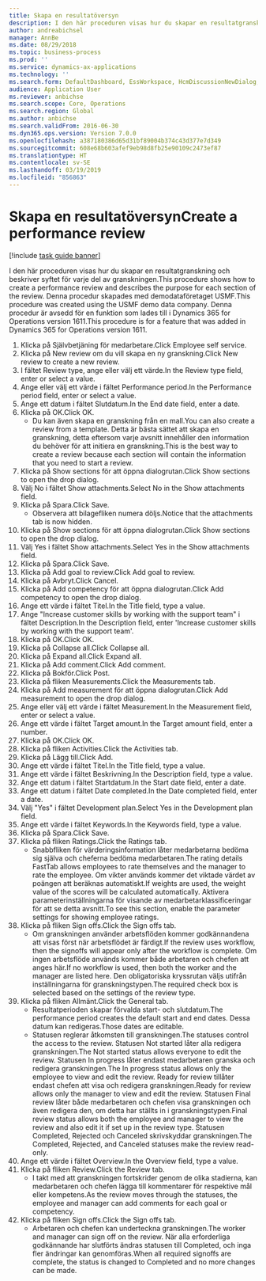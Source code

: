 ```yaml
---
title: Skapa en resultatöversyn
description: I den här proceduren visas hur du skapar en resultatgranskning och beskriver syftet för varje del av granskningen.
author: andreabichsel
manager: AnnBe
ms.date: 08/29/2018
ms.topic: business-process
ms.prod: ''
ms.service: dynamics-ax-applications
ms.technology: ''
ms.search.form: DefaultDashboard, EssWorkspace, HcmDiscussionNewDialog, HcmDiscussion, HcmDiscussionChangeSettings, HcmDiscussionAddGoalDialog, HcmTopicCreate, HcmMeasurementDetailDialog, HcmPerfJournalAdd
audience: Application User
ms.reviewer: anbichse
ms.search.scope: Core, Operations
ms.search.region: Global
ms.author: anbichse
ms.search.validFrom: 2016-06-30
ms.dyn365.ops.version: Version 7.0.0
ms.openlocfilehash: a387180386d65d31bf89004b374c43d377e7d349
ms.sourcegitcommit: 608e68b603afef9eb98d8fb25e90109c2473ef87
ms.translationtype: HT
ms.contentlocale: sv-SE
ms.lasthandoff: 03/19/2019
ms.locfileid: "856863"
---
```

# <a name="create-a-performance-review"></a><span data-ttu-id="e2e7e-103">Skapa en resultatöversyn</span><span class="sxs-lookup"><span data-stu-id="e2e7e-103">Create a performance review</span></span>

[!include [task guide banner](../../includes/task-guide-banner.md)]

<span data-ttu-id="e2e7e-104">I den här proceduren visas hur du skapar en resultatgranskning och beskriver syftet för varje del av granskningen.</span><span class="sxs-lookup"><span data-stu-id="e2e7e-104">This procedure shows how to create a performance review and describes the purpose for each section of the review.</span></span> <span data-ttu-id="e2e7e-105">Denna procedur skapades med demodataföretaget USMF.</span><span class="sxs-lookup"><span data-stu-id="e2e7e-105">This procedure was created using the USMF demo data company.</span></span> <span data-ttu-id="e2e7e-106">Denna procedur är avsedd för en funktion som lades till i Dynamics 365 for Operations version 1611.</span><span class="sxs-lookup"><span data-stu-id="e2e7e-106">This procedure is for a feature that was added in Dynamics 365 for Operations version 1611.</span></span>

1. <span data-ttu-id="e2e7e-107">Klicka på Självbetjäning för medarbetare.</span><span class="sxs-lookup"><span data-stu-id="e2e7e-107">Click Employee self service.</span></span>
2. <span data-ttu-id="e2e7e-108">Klicka på New review om du vill skapa en ny granskning.</span><span class="sxs-lookup"><span data-stu-id="e2e7e-108">Click New review to create a new review.</span></span>
3. <span data-ttu-id="e2e7e-109">I fältet Review type, ange eller välj ett värde.</span><span class="sxs-lookup"><span data-stu-id="e2e7e-109">In the Review type field, enter or select a value.</span></span>
4. <span data-ttu-id="e2e7e-110">Ange eller välj ett värde i fältet Performance period.</span><span class="sxs-lookup"><span data-stu-id="e2e7e-110">In the Performance period field, enter or select a value.</span></span>
5. <span data-ttu-id="e2e7e-111">Ange ett datum i fältet Slutdatum.</span><span class="sxs-lookup"><span data-stu-id="e2e7e-111">In the End date field, enter a date.</span></span>
6. <span data-ttu-id="e2e7e-112">Klicka på OK.</span><span class="sxs-lookup"><span data-stu-id="e2e7e-112">Click OK.</span></span>
    * <span data-ttu-id="e2e7e-113">Du kan även skapa en granskning från en mall.</span><span class="sxs-lookup"><span data-stu-id="e2e7e-113">You can also create a review from a template.</span></span> <span data-ttu-id="e2e7e-114">Detta är bästa sättet att skapa en granskning, detta eftersom varje avsnitt innehåller den information du behöver för att initiera en granskning.</span><span class="sxs-lookup"><span data-stu-id="e2e7e-114">This is the best way to create a review because each section will contain the information that you need to start a review.</span></span>  
7. <span data-ttu-id="e2e7e-115">Klicka på Show sections för att öppna dialogrutan.</span><span class="sxs-lookup"><span data-stu-id="e2e7e-115">Click Show sections to open the drop dialog.</span></span>
8. <span data-ttu-id="e2e7e-116">Välj No i fältet Show attachments.</span><span class="sxs-lookup"><span data-stu-id="e2e7e-116">Select No in the Show attachments field.</span></span>
9. <span data-ttu-id="e2e7e-117">Klicka på Spara.</span><span class="sxs-lookup"><span data-stu-id="e2e7e-117">Click Save.</span></span>
    * <span data-ttu-id="e2e7e-118">Observera att bilagefliken numera döljs.</span><span class="sxs-lookup"><span data-stu-id="e2e7e-118">Notice that the attachments tab is now hidden.</span></span>  
10. <span data-ttu-id="e2e7e-119">Klicka på Show sections för att öppna dialogrutan.</span><span class="sxs-lookup"><span data-stu-id="e2e7e-119">Click Show sections to open the drop dialog.</span></span>
11. <span data-ttu-id="e2e7e-120">Välj Yes i fältet Show attachments.</span><span class="sxs-lookup"><span data-stu-id="e2e7e-120">Select Yes in the Show attachments field.</span></span>
12. <span data-ttu-id="e2e7e-121">Klicka på Spara.</span><span class="sxs-lookup"><span data-stu-id="e2e7e-121">Click Save.</span></span>
13. <span data-ttu-id="e2e7e-122">Klicka på Add goal to review.</span><span class="sxs-lookup"><span data-stu-id="e2e7e-122">Click Add goal to review.</span></span>
14. <span data-ttu-id="e2e7e-123">Klicka på Avbryt.</span><span class="sxs-lookup"><span data-stu-id="e2e7e-123">Click Cancel.</span></span>
15. <span data-ttu-id="e2e7e-124">Klicka på Add competency för att öppna dialogrutan.</span><span class="sxs-lookup"><span data-stu-id="e2e7e-124">Click Add competency to open the drop dialog.</span></span>
16. <span data-ttu-id="e2e7e-125">Ange ett värde i fältet Titel.</span><span class="sxs-lookup"><span data-stu-id="e2e7e-125">In the Title field, type a value.</span></span>
17. <span data-ttu-id="e2e7e-126">Ange "Increase customer skills by working with the support team" i fältet Description.</span><span class="sxs-lookup"><span data-stu-id="e2e7e-126">In the Description field, enter 'Increase customer skills by working with the support team'.</span></span>
18. <span data-ttu-id="e2e7e-127">Klicka på OK.</span><span class="sxs-lookup"><span data-stu-id="e2e7e-127">Click OK.</span></span>
19. <span data-ttu-id="e2e7e-128">Klicka på Collapse all.</span><span class="sxs-lookup"><span data-stu-id="e2e7e-128">Click Collapse all.</span></span>
20. <span data-ttu-id="e2e7e-129">Klicka på Expand all.</span><span class="sxs-lookup"><span data-stu-id="e2e7e-129">Click Expand all.</span></span>
21. <span data-ttu-id="e2e7e-130">Klicka på Add comment.</span><span class="sxs-lookup"><span data-stu-id="e2e7e-130">Click Add comment.</span></span>
22. <span data-ttu-id="e2e7e-131">Klicka på Bokför.</span><span class="sxs-lookup"><span data-stu-id="e2e7e-131">Click Post.</span></span>
23. <span data-ttu-id="e2e7e-132">Klicka på fliken Measurements.</span><span class="sxs-lookup"><span data-stu-id="e2e7e-132">Click the Measurements tab.</span></span>
24. <span data-ttu-id="e2e7e-133">Klicka på Add measurement för att öppna dialogrutan.</span><span class="sxs-lookup"><span data-stu-id="e2e7e-133">Click Add measurement to open the drop dialog.</span></span>
25. <span data-ttu-id="e2e7e-134">Ange eller välj ett värde i fältet Measurement.</span><span class="sxs-lookup"><span data-stu-id="e2e7e-134">In the Measurement field, enter or select a value.</span></span>
26. <span data-ttu-id="e2e7e-135">Ange ett värde i fältet Target amount.</span><span class="sxs-lookup"><span data-stu-id="e2e7e-135">In the Target amount field, enter a number.</span></span>
27. <span data-ttu-id="e2e7e-136">Klicka på OK.</span><span class="sxs-lookup"><span data-stu-id="e2e7e-136">Click OK.</span></span>
28. <span data-ttu-id="e2e7e-137">Klicka på fliken Activities.</span><span class="sxs-lookup"><span data-stu-id="e2e7e-137">Click the Activities tab.</span></span>
29. <span data-ttu-id="e2e7e-138">Klicka på Lägg till.</span><span class="sxs-lookup"><span data-stu-id="e2e7e-138">Click Add.</span></span>
30. <span data-ttu-id="e2e7e-139">Ange ett värde i fältet Titel.</span><span class="sxs-lookup"><span data-stu-id="e2e7e-139">In the Title field, type a value.</span></span>
31. <span data-ttu-id="e2e7e-140">Ange ett värde i fältet Beskrivning.</span><span class="sxs-lookup"><span data-stu-id="e2e7e-140">In the Description field, type a value.</span></span>
32. <span data-ttu-id="e2e7e-141">Ange ett datum i fältet Startdatum.</span><span class="sxs-lookup"><span data-stu-id="e2e7e-141">In the Start date field, enter a date.</span></span>
33. <span data-ttu-id="e2e7e-142">Ange ett datum i fältet Date completed.</span><span class="sxs-lookup"><span data-stu-id="e2e7e-142">In the Date completed field, enter a date.</span></span>
34. <span data-ttu-id="e2e7e-143">Välj "Yes" i fältet Development plan.</span><span class="sxs-lookup"><span data-stu-id="e2e7e-143">Select Yes in the Development plan field.</span></span>
35. <span data-ttu-id="e2e7e-144">Ange ett värde i fältet Keywords.</span><span class="sxs-lookup"><span data-stu-id="e2e7e-144">In the Keywords field, type a value.</span></span>
36. <span data-ttu-id="e2e7e-145">Klicka på Spara.</span><span class="sxs-lookup"><span data-stu-id="e2e7e-145">Click Save.</span></span>
37. <span data-ttu-id="e2e7e-146">Klicka på fliken Ratings.</span><span class="sxs-lookup"><span data-stu-id="e2e7e-146">Click the Ratings tab.</span></span>
    * <span data-ttu-id="e2e7e-147">Snabbfliken för värderingsinformation låter medarbetarna bedöma sig själva och cheferna bedöma medarbetaren.</span><span class="sxs-lookup"><span data-stu-id="e2e7e-147">The rating details FastTab allows employees to rate themselves and the manager to rate the employee.</span></span> <span data-ttu-id="e2e7e-148">Om vikter används kommer det viktade värdet av poängen att beräknas automatiskt.</span><span class="sxs-lookup"><span data-stu-id="e2e7e-148">If weights are used, the weight value of the scores will be calculated automatically.</span></span>    <span data-ttu-id="e2e7e-149">Aktivera parameterinställningarna för visande av medarbetarklassificeringar för att se detta avsnitt.</span><span class="sxs-lookup"><span data-stu-id="e2e7e-149">To see this section, enable the parameter settings for showing employee ratings.</span></span>  
38. <span data-ttu-id="e2e7e-150">Klicka på fliken Sign offs.</span><span class="sxs-lookup"><span data-stu-id="e2e7e-150">Click the Sign offs tab.</span></span>
    * <span data-ttu-id="e2e7e-151">Om granskningen använder arbetsflöden kommer godkännandena att visas först när arbetsflödet är färdigt.</span><span class="sxs-lookup"><span data-stu-id="e2e7e-151">If the review uses workflow, then the signoffs will appear only after the workflow is complete.</span></span> <span data-ttu-id="e2e7e-152">Om ingen arbetsflöde används kommer både arbetaren och chefen att anges här.</span><span class="sxs-lookup"><span data-stu-id="e2e7e-152">If no workflow is used, then both the worker and the manager are listed here.</span></span> <span data-ttu-id="e2e7e-153">Den obligatoriska kryssrutan väljs utifrån inställningarna för granskningstypen.</span><span class="sxs-lookup"><span data-stu-id="e2e7e-153">The required check box is selected based on the settings of the review type.</span></span>  
39. <span data-ttu-id="e2e7e-154">Klicka på fliken Allmänt.</span><span class="sxs-lookup"><span data-stu-id="e2e7e-154">Click the General tab.</span></span>
    * <span data-ttu-id="e2e7e-155">Resultatperioden skapar förvalda start- och slutdatum.</span><span class="sxs-lookup"><span data-stu-id="e2e7e-155">The performance period creates the default start and end dates.</span></span> <span data-ttu-id="e2e7e-156">Dessa datum kan redigeras.</span><span class="sxs-lookup"><span data-stu-id="e2e7e-156">Those dates are editable.</span></span>  
    * <span data-ttu-id="e2e7e-157">Statusen reglerar åtkomsten till granskningen.</span><span class="sxs-lookup"><span data-stu-id="e2e7e-157">The statuses control the access to the review.</span></span> <span data-ttu-id="e2e7e-158">Statusen Not started låter alla redigera granskningen.</span><span class="sxs-lookup"><span data-stu-id="e2e7e-158">The Not started status allows everyone to edit the review.</span></span> <span data-ttu-id="e2e7e-159">Statusen In progress låter endast medarbetaren granska och redigera granskningen.</span><span class="sxs-lookup"><span data-stu-id="e2e7e-159">The In progress status allows only the employee to view and edit the review.</span></span> <span data-ttu-id="e2e7e-160">Ready for review tillåter endast chefen att visa och redigera granskningen.</span><span class="sxs-lookup"><span data-stu-id="e2e7e-160">Ready for review allows only the manager to view and edit the review.</span></span> <span data-ttu-id="e2e7e-161">Statusen Final review låter både medarbetaren och chefen visa granskningen och även redigera den, om detta har ställts in i granskningstypen.</span><span class="sxs-lookup"><span data-stu-id="e2e7e-161">Final review status allows both the employee and manager to view the review and also edit it if set up in the review type.</span></span> <span data-ttu-id="e2e7e-162">Statusen Completed, Rejected och Canceled skrivskyddar granskningen.</span><span class="sxs-lookup"><span data-stu-id="e2e7e-162">The Completed, Rejected, and Canceled statuses make the review read-only.</span></span>  
40. <span data-ttu-id="e2e7e-163">Ange ett värde i fältet Overview.</span><span class="sxs-lookup"><span data-stu-id="e2e7e-163">In the Overview field, type a value.</span></span>
41. <span data-ttu-id="e2e7e-164">Klicka på fliken Review.</span><span class="sxs-lookup"><span data-stu-id="e2e7e-164">Click the Review tab.</span></span>
    * <span data-ttu-id="e2e7e-165">I takt med att granskningen fortskrider genom de olika stadierna, kan medarbetaren och chefen lägga till kommentarer för respektive mål eller kompetens.</span><span class="sxs-lookup"><span data-stu-id="e2e7e-165">As the review moves through the statuses, the employee and manager can add comments for each goal or competency.</span></span>  
42. <span data-ttu-id="e2e7e-166">Klicka på fliken Sign offs.</span><span class="sxs-lookup"><span data-stu-id="e2e7e-166">Click the Sign offs tab.</span></span>
    * <span data-ttu-id="e2e7e-167">Arbetaren och chefen kan underteckna granskningen.</span><span class="sxs-lookup"><span data-stu-id="e2e7e-167">The worker and manager can sign off on the review.</span></span> <span data-ttu-id="e2e7e-168">När alla erforderliga godkännande har slutförts ändras statusen till Completed, och inga fler ändringar kan genomföras.</span><span class="sxs-lookup"><span data-stu-id="e2e7e-168">When all required signoffs are complete, the status is changed to Completed and no more changes can be made.</span></span>  

